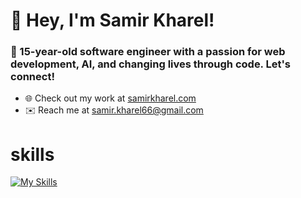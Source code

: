 # 👋 Hey, I'm Samir Kharel!

### 🚀 15-year-old software engineer with a passion for web development, AI, and changing lives through code. Let's connect!

- 🌐 Check out my work at [samirkharel.com](https://www.samirkharel.com)  
- ✉️ Reach me at [samir.kharel66@gmail.com](mailto:samir.kharel66@gmail.com)  

# skills
[![My Skills](https://skillicons.dev/icons?i=js,html,css,react,express,flask,python)](https://skillicons.dev)
